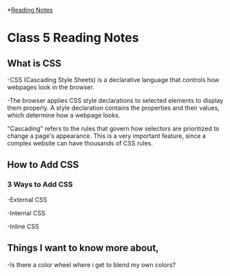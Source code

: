 *[Reading Notes](https://mohammed9222.github.io/reading-notes-/)

# Class 5 Reading Notes

## What is CSS
-CSS (Cascading Style Sheets) is a declarative language that controls how webpages look in the browser.

-The browser applies CSS style declarations to selected elements to display them properly. A style declaration contains the properties and their values, which determine how a webpage looks.

"Cascading" refers to the rules that govern how selectors are prioritized to change a page's appearance. This is a very important feature, since a complex website can have thousands of CSS rules.

## How to Add CSS
### 3 Ways to Add CSS
-External CSS

-Internal CSS

-Inline CSS

## Things I want to know more about, 
-Is there a color wheel where i get to blend my own colors?

